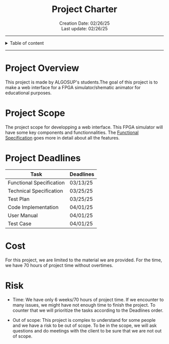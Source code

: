 <h1 align="center"> Project Charter </h1>

<p align="center">
Creation Date: 02/26/25 <br> Last update: 02/26/25
</p>

---

<details> 

<summary>Table of content</summary>

- [Project Overview](#project-overview)
- [Project Scope](#project-scope)
- [Project Deadlines](#project-deadlines)
- [Cost](#cost)
- [Risk](#risk)

</details>

---

# Project Overview

This project is made by ALGOSUP's students.The goal of this project is to make a web interface for a FPGA simulator/shematic animator for educational purposes.

# Project Scope

The project scope for developping a web interface. This FPGA simulator will have some key components and functionnalities. The [Functional Specification](https://github.com/algosup/2024-2025-project-4-web-fpga-team-1/blob/main/functionalSpecifications/functionalSpecifications.md) goes more in detail about all the features.

# Project Deadlines

| Task                     | Deadlines |
| ------------------------ | --------- |
| Functional Specification | 03/13/25  |
| Technical Specification  | 03/25/25  |
| Test Plan                | 03/25/25  |
| Code Implementation      | 04/01/25  |
| User Manual              | 04/01/25  |
| Test Case                | 04/01/25  |

# Cost

For this project, we are limited to the material we are provided. For the time, we have 70 hours of project time without overtimes.

# Risk

- Time: We have only 6 weeks/70 hours of project time. If we encounter to many issues, we might have not enough time to finish the project. To counter that we will prioritize the tasks according to the Deadlines order.

- Out of scope: This project is complex to understand for some people and we have a risk to be out of scope. To be in the scope, we will ask questions and do meetings with the client to be sure that we are not out of scope.

